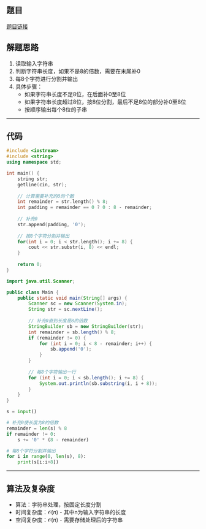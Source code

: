 ## 题目
[题目链接](https://www.nowcoder.com/practice/d9162298cb5a437aad722fccccaae8a7?tpId=37&tqId=36828&sourceUrl=/exam/oj&channenl=wgithub&fromPut=wgithub)

## 解题思路
1. 读取输入字符串
2. 判断字符串长度，如果不是8的倍数，需要在末尾补0
3. 每8个字符进行分割并输出
4. 具体步骤：
   - 如果字符串长度不足8位，在后面补0至8位
   - 如果字符串长度超过8位，按8位分割，最后不足8位的部分补0至8位
   - 按顺序输出每个8位的子串

---

## 代码

```c++ []
#include <iostream>
#include <string>
using namespace std;

int main() {
    string str;
    getline(cin, str);
    
    // 计算需要补充的0的个数
    int remainder = str.length() % 8;
    int padding = remainder == 0 ? 0 : 8 - remainder;
    
    // 补充0
    str.append(padding, '0');
    
    // 按8个字符分割并输出
    for(int i = 0; i < str.length(); i += 8) {
        cout << str.substr(i, 8) << endl;
    }
    
    return 0;
}
```
```java []
import java.util.Scanner;

public class Main {
    public static void main(String[] args) {
        Scanner sc = new Scanner(System.in);
        String str = sc.nextLine();
        
        // 补充0直到长度是8的倍数
        StringBuilder sb = new StringBuilder(str);
        int remainder = sb.length() % 8;
        if (remainder != 0) {
            for (int i = 0; i < 8 - remainder; i++) {
                sb.append('0');
            }
        }
        
        // 每8个字符输出一行
        for (int i = 0; i < sb.length(); i += 8) {
            System.out.println(sb.substring(i, i + 8));
        }
    }
}
```
```python []
s = input()

# 补充0使长度为8的倍数
remainder = len(s) % 8
if remainder != 0:
    s += '0' * (8 - remainder)

# 每8个字符分割并输出
for i in range(0, len(s), 8):
    print(s[i:i+8])
```

---

## 算法及复杂度
- 算法：字符串处理，按固定长度分割
- 时间复杂度：$\mathcal{O}(n)$ - 其中n为输入字符串的长度
- 空间复杂度：$\mathcal{O}(n)$ - 需要存储处理后的字符串